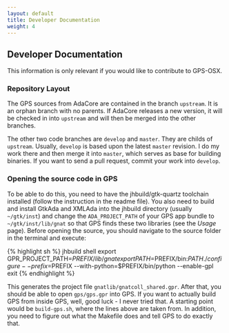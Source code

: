 ```yaml
---
layout: default
title: Developer Documentation
weight: 4
---
```


## Developer Documentation

This information is only relevant if you would like to contribute to GPS-OSX.

### Repository Layout

The GPS sources from AdaCore are contained in the branch `upstream`. It is an
orphan branch with no parents. If AdaCore releases a new version, it will be
checked in into `upstream` and will then be merged into the other branches.

The other two code branches are `develop` and `master`. They are childs of
`upstream`. Usually, `develop` is based upon the latest `master` revision.
I do my work there and then merge it into `master`, which serves as base for
building binaries. If you want to send a pull request, commit your work into
`develop`.

### Opening the source code in GPS

To be able to do this, you need to have the jhbuild/gtk-quartz toolchain
installed (follow the instruction in the readme file). You also need to build
and install GtkAda and XMLAda into the jhbuild directory (usually `~/gtk/inst`)
and change the `ADA_PROJECT_PATH` of your GPS app bundle to
`~/gtk/inst/lib/gnat` so that GPS finds these two libraries (see the _Usage_
page). Before opening the source, you should navigate to the source folder in
the terminal and execute:

{% highlight sh %}
 jhbuild shell
 export GPR_PROJECT_PATH=$PREFIX/lib/gnat
 export PATH=$PREFIX/bin:$PATH
 ./configure --prefix=$PREFIX --with-python=$PREFIX/bin/python --enable-gpl
 exit
{% endhighlight %}

This generates the project file `gnatlib/gnatcoll_shared.gpr`. After that, you
should be able to open `gps/gps.gpr` into GPS. If you want to actually build
GPS from inside GPS, well, good luck - I never tried that. A starting point
would be `build-gps.sh`, where the lines above are taken from. In addition, you
need to figure out what the Makefile does and tell GPS to do exactly that.